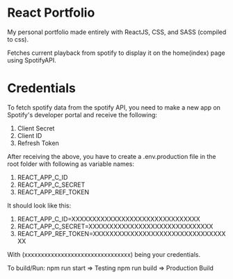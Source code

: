# React Portfolio
My personal portfolio made entirely with ReactJS, CSS, and SASS (compiled to css).


Fetches current playback from spotify to display it on the home(index) page using SpotifyAPI.


# Credentials
To fetch spotify data from the spotify API, you need to make a new app on Spotify's developer portal and receive the following:
  1. Client Secret
  2. Client ID
  3. Refresh Token

After receiving the above, you have to create a .env.production file in the root folder with following as variable names:
  1. REACT_APP_C_ID
  2. REACT_APP_C_SECRET
  3. REACT_APP_REF_TOKEN

It should look like this:
  1. REACT_APP_C_ID=XXXXXXXXXXXXXXXXXXXXXXXXXXXXXXX
  2. REACT_APP_C_SECRET=XXXXXXXXXXXXXXXXXXXXXXXXXXXXXX
  3. REACT_APP_REF_TOKEN=XXXXXXXXXXXXXXXXXXXXXXXXXXXXXXXXXX
  
With (xxxxxxxxxxxxxxxxxxxxxxxxxxxxxxxx) being your credentials.


To build/Run:
  npm run start => Testing
  npm run build => Production Build
